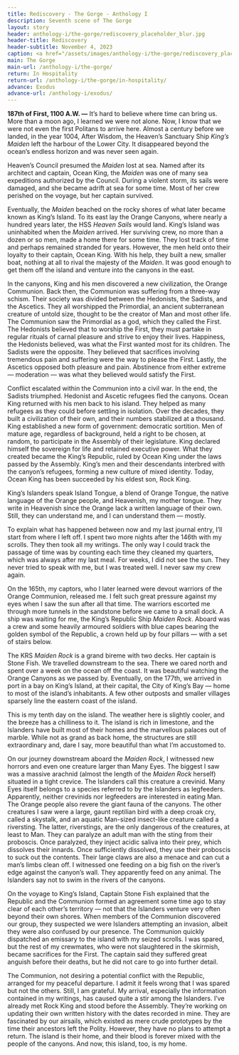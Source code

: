 ```yaml
---
title: Rediscovery - The Gorge - Anthology I
description: Seventh scene of The Gorge
layout: story
header: anthology-i/the-gorge/rediscovery_placeholder_blur.jpg
header-title: Rediscovery
header-subtitle: November 4, 2023
caption: <a href="/assets/images/anthology-i/the-gorge/rediscovery_placeholder.jpg" target="_blank">AI placeholder artwork</a> generated above using <a href="https://creator.nightcafe.studio/creation/h4jPQ7wqzzzTRzrIXxGw" target="_blank">SDXL 1.0</a> — <a href="https://creativecommons.org/publicdomain/zero/1.0/" target="_blank">CC0 1.0</a>
main: The Gorge
main-url: /anthology-i/the-gorge/
return: In Hospitality
return-url: /anthology-i/the-gorge/in-hospitality/
advance: Exodus
advance-url: /anthology-i/exodus/
---
```


**187th of First, 1100 A.W. —** It’s hard to believe where time can bring us. More than a moon ago, I learned we were not alone. Now, I know that we were not even the first Politans to arrive here. Almost a century before we landed, in the year 1004, After Wisdom, the Heaven’s Sanctuary Ship *King’s Maiden* left the harbour of the Lower City. It disappeared beyond the ocean’s endless horizon and was never seen again.

Heaven’s Council presumed the *Maiden* lost at sea. Named after its architect and captain, Ocean King, the *Maiden* was one of many sea expeditions authorized by the Council. During a violent storm, its sails were damaged, and she became adrift at sea for some time. Most of her crew perished on the voyage, but her captain survived.

Eventually, the *Maiden* beached on the rocky shores of what later became known as King’s Island. To its east lay the Orange Canyons, where nearly a hundred years later, the HSS *Heaven Sails* would land. King’s Island was uninhabited when the *Maiden* arrived. Her surviving crew, no more than a dozen or so men, made a home there for some time. They lost track of time and perhaps remained stranded for years. However, the men held onto their loyalty to their captain, Ocean King. With his help, they built a new, smaller boat, nothing at all to rival the majesty of the *Maiden*. It was good enough to get them off the island and venture into the canyons in the east.

In the canyons, King and his men discovered a new civilization, the Orange Communion. Back then, the Communion was suffering from a three-way schism. Their society was divided between the Hedonists, the Sadists, and the Ascetics. They all worshipped the Primordial, an ancient subterranean creature of untold size, thought to be the creator of Man and most other life. The Communion saw the Primordial as a god, which they called the First. The Hedonists believed that to worship the First, they must partake in regular rituals of carnal pleasure and strive to enjoy their lives. Happiness, the Hedonists believed, was what the First wanted most for its children. The Sadists were the opposite. They believed that sacrifices involving tremendous pain and suffering were the way to please the First. Lastly, the Ascetics opposed both pleasure and pain. Abstinence from either extreme — moderation — was what they believed would satisfy the First.

Conflict escalated within the Communion into a civil war. In the end, the Sadists triumphed. Hedonist and Ascetic refugees fled the canyons. Ocean King returned with his men back to his island. They helped as many refugees as they could before settling in isolation. Over the decades, they built a civilization of their own, and their numbers stabilized at a thousand. King established a new form of government: democratic sortition. Men of mature age, regardless of background, held a right to be chosen, at random, to participate in the Assembly of their legislature. King declared himself the sovereign for life and retained executive power. What they created became the King’s Republic, ruled by Ocean King under the laws passed by the Assembly. King’s men and their descendants interbred with the canyon’s refugees, forming a new culture of mixed identity. Today, Ocean King has been succeeded by his eldest son, Rock King.

King’s Islanders speak Island Tongue, a blend of Orange Tongue, the native language of the Orange people, and Heavenish, my mother tongue. They write in Heavenish since the Orange lack a written language of their own. Still, they can understand me, and I can understand them — mostly.

To explain what has happened between now and my last journal entry, I’ll start from where I left off. I spent two more nights after the 146th with my scrolls. They then took all my writings. The only way I could track the passage of time was by counting each time they cleaned my quarters, which was always after my last meal. For weeks, I did not see the sun. They never tried to speak with me, but I was treated well. I never saw my crew again.

On the 165th, my captors, who I later learned were devout warriors of the Orange Communion, released me. I felt such great pressure against my eyes when I saw the sun after all that time. The warriors escorted me through more tunnels in the sandstone before we came to a small dock. A ship was waiting for me, the King’s Republic Ship *Maiden Rock*. Aboard was a crew and some heavily armoured soldiers with blue capes bearing the golden symbol of the Republic, a crown held up by four pillars — with a set of stairs below.

The KRS *Maiden Rock* is a grand bireme with two decks. Her captain is Stone Fish. We travelled downstream to the sea. There we oared north and spent over a week on the ocean off the coast. It was beautiful watching the Orange Canyons as we passed by. Eventually, on the 177th, we arrived in port in a bay on King’s Island, at their capital, the City of King’s Bay — home to most of the island’s inhabitants. A few other outposts and smaller villages sparsely line the eastern coast of the island.

This is my tenth day on the island. The weather here is slightly cooler, and the breeze has a chilliness to it. The island is rich in limestone, and the Islanders have built most of their homes and the marvellous palaces out of marble. While not as grand as back home, the structures are still extraordinary and, dare I say, more beautiful than what I’m accustomed to.

On our journey downstream aboard the *Maiden Rock*, I witnessed new horrors and even one creature larger than Many Eyes. The biggest I saw was a massive arachnid (almost the length of the *Maiden Rock* herself) situated in a tight crevice. The Islanders call this creature a crevinid. Many Eyes itself belongs to a species referred to by the Islanders as legfeeders. Apparently, neither crevinids nor legfeeders are interested in eating Man. The Orange people also revere the giant fauna of the canyons. The other creatures I saw were a large, gaunt reptilian bird with a deep croak cry, called a skystalk, and an aquatic Man-sized insect-like creature called a riversting. The latter, riverstings, are the only dangerous of the creatures, at least to Man. They can paralyze an adult man with the sting from their proboscis. Once paralyzed, they inject acidic saliva into their prey, which dissolves their innards. Once sufficiently dissolved, they use their proboscis to suck out the contents. Their large claws are also a menace and can cut a man’s limbs clean off. I witnessed one feeding on a big fish on the river’s edge against the canyon’s wall. They apparently feed on any animal. The Islanders say not to swim in the rivers of the canyons.

On the voyage to King’s Island, Captain Stone Fish explained that the Republic and the Communion formed an agreement some time ago to stay clear of each other’s territory — not that the Islanders venture very often beyond their own shores. When members of the Communion discovered our group, they suspected we were Islanders attempting an invasion, albeit they were also confused by our presence. The Communion quickly dispatched an emissary to the island with my seized scrolls. I was spared, but the rest of my crewmates, who were not slaughtered in the skirmish, became sacrifices for the First. The captain said they suffered great anguish before their deaths, but he did not care to go into further detail.

The Communion, not desiring a potential conflict with the Republic, arranged for my peaceful departure. I admit it feels wrong that I was spared but not the others. Still, I am grateful. My arrival, especially the information contained in my writings, has caused quite a stir among the Islanders. I’ve already met Rock King and stood before the Assembly. They’re working on updating their own written history with the dates recorded in mine. They are fascinated by our airsails, which existed as mere crude prototypes by the time their ancestors left the Polity. However, they have no plans to attempt a return. The island is their home, and their blood is forever mixed with the people of the canyons. And now, this island, too, is my home.